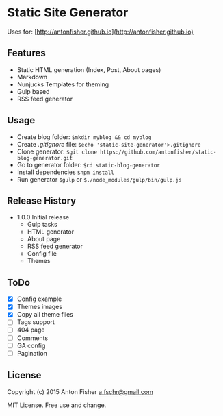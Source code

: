 # Static Site Generator

Uses for: [http://antonfisher.github.io](http://antonfisher.github.io)

## Features
* Static HTML generation (Index, Post, About pages)
* Markdown
* Nunjucks Templates for theming
* Gulp based
* RSS feed generator 

## Usage
* Create blog folder: `$mkdir myblog && cd myblog`
* Create _.gitignore_ file: `$echo 'static-site-generator'>.gitignore`
* Clone generator: `$git clone https://github.com/antonfisher/static-blog-generator.git`
* Go to generator folder: `$cd static-blog-generator`
* Install dependencies `$npm install`
* Run generator `$gulp` or `$./node_modules/gulp/bin/gulp.js`

## Release History
* 1.0.0 Initial release
    * Gulp tasks
    * HTML generator
    * About page
    * RSS feed generator
    * Config file
    * Themes

## ToDo
- [x] Config example
- [x] Themes images
- [x] Copy all theme files
- [ ] Tags support
- [ ] 404 page
- [ ] Comments
- [ ] GA config
- [ ] Pagination

## License
Copyright (c) 2015 Anton Fisher <a.fschr@gmail.com>

MIT License. Free use and change.
